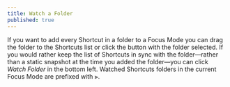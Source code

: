 ```yaml
---
title: Watch a Folder
published: true
---
```

If you want to add every Shortcut in a folder to a Focus Mode you can drag the folder to the Shortcuts list or 
click the <object type="image/svg+xml" class="menubar-icon"
data="/assets/icons/chevron_right.svg"></object> button with the folder selected. If you would rather keep the list of Shortcuts in sync with the
folder—rather than a static snapshot at the time you added the folder—you can click _Watch Folder_ in the bottom left. Watched Shortcuts folders in the current Focus Mode are prefixed with ⫸.
